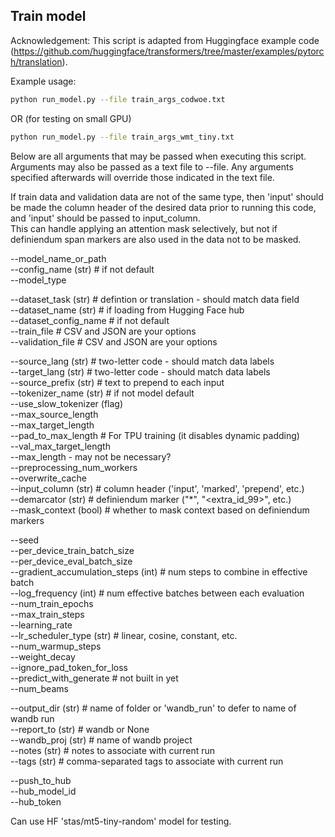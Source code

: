 ## Train model

Acknowledgement: This script is adapted from Huggingface example code (https://github.com/huggingface/transformers/tree/master/examples/pytorch/translation).

Example usage:

```bash
python run_model.py --file train_args_codwoe.txt
```

OR (for testing on small GPU)

```bash
python run_model.py --file train_args_wmt_tiny.txt
```

Below are all arguments that may be passed when executing this script.  
Arguments may also be passed as a text file to --file. Any arguments
specified afterwards will override those indicated in the text file.

If train data and validation data are not of the same type, then 'input'
should be made the column header of the desired data prior to running
this code, and 'input' should be passed to input_column.  
This can handle applying an attention mask selectively, but not if
definiendum span markers are also used in the data not to be masked.  

--model_name_or_path  
--config_name  (str)	# if not default  
--model_type  

--dataset_task (str)	# defintion or translation - should match data field  
--dataset_name  (str)	# if loading from Hugging Face hub  
--dataset_config_name  	# if not default  
--train_file  		# CSV and JSON are your options  
--validation_file  	# CSV and JSON are your options  

--source_lang  (str)	# two-letter code - should match data labels  
--target_lang  (str)	# two-letter code - should match data labels  
--source_prefix  (str)	# text to prepend to each input  
--tokenizer_name  (str)	# if not model default  
--use_slow_tokenizer  (flag)  
--max_source_length  
--max_target_length  
--pad_to_max_length  	# For TPU training (it disables dynamic padding)  
--val_max_target_length  
--max_length  - may not be necessary?  
--preprocessing_num_workers  
--overwrite_cache  
--input_column  (str)	# column header ('input', 'marked', 'prepend', etc.)  
--demarcator  (str)	# definiendum marker ("*", "<extra_id_99>", etc.)  
--mask_context  (bool)	# whether to mask context based on definiendum markers  

--seed  
--per_device_train_batch_size  
--per_device_eval_batch_size  
--gradient_accumulation_steps  (int)	# num steps to combine in effective batch  
--log_frequency  (int)	# num effective batches between each evaluation  
--num_train_epochs  
--max_train_steps  
--learning_rate  
--lr_scheduler_type  (str)	# linear, cosine, constant, etc.  
--num_warmup_steps  
--weight_decay  
--ignore_pad_token_for_loss  
--predict_with_generate  	# not built in yet  
--num_beams  

--output_dir  (str)	# name of folder or 'wandb_run' to defer to name of wandb run  
--report_to  (str)	# wandb or None  
--wandb_proj  (str)	# name of wandb project  
--notes  (str)		# notes to associate with current run  
--tags  (str)		# comma-separated tags to associate with current run  

--push_to_hub  
--hub_model_id  
--hub_token  

Can use HF 'stas/mt5-tiny-random' model for testing.